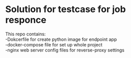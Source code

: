 # Solution for testcase for job responce
This repo contains:<br>
-Dokcerfile for create python image for endpoint app <br>
-docker-compose file for set up whole project <br>
-nginx web server config files for reverse-proxy settings
